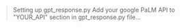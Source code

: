 > Setting up gpt_response.py
Add your google PaLM API to "YOUR_API" section in gpt_response.py file...
